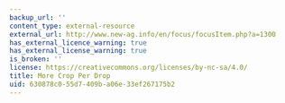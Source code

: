 ```yaml
---
backup_url: ''
content_type: external-resource
external_url: http://www.new-ag.info/en/focus/focusItem.php?a=1300
has_external_licence_warning: true
has_external_license_warning: true
is_broken: ''
license: https://creativecommons.org/licenses/by-nc-sa/4.0/
title: More Crop Per Drop
uid: 630878c0-55d7-409b-a06e-33ef267175b2
---
```

